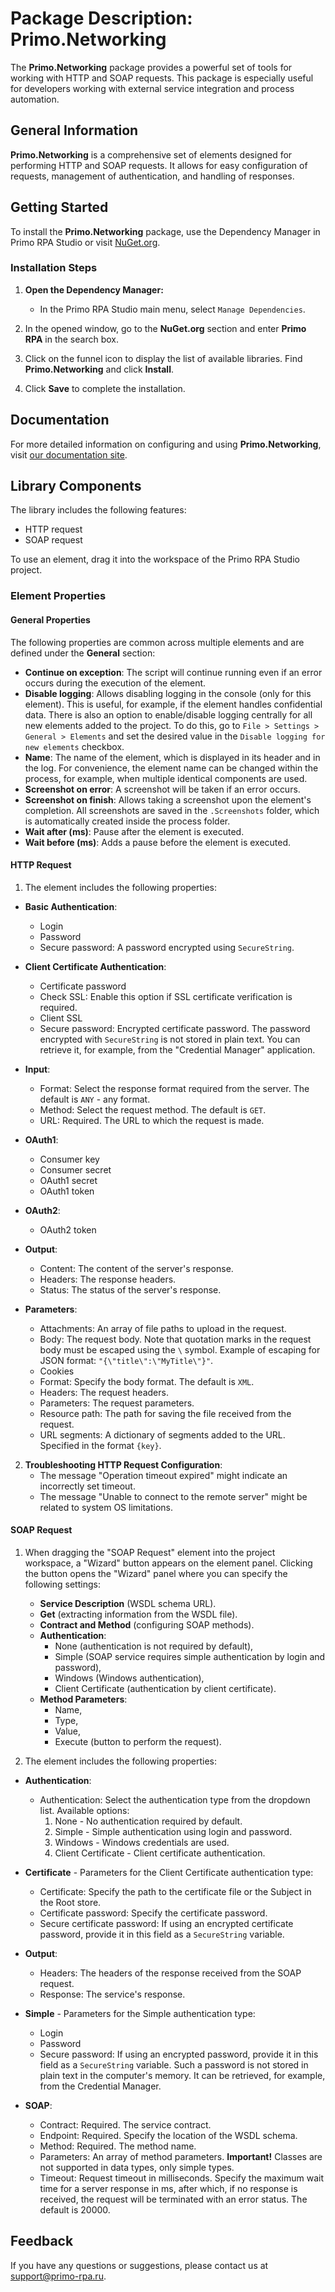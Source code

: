 # Package Description: Primo.Networking

The **Primo.Networking** package provides a powerful set of tools for working with HTTP and SOAP requests. This package is especially useful for developers working with external service integration and process automation.

## General Information

**Primo.Networking** is a comprehensive set of elements designed for performing HTTP and SOAP requests. It allows for easy configuration of requests, management of authentication, and handling of responses.

## Getting Started

To install the **Primo.Networking** package, use the Dependency Manager in Primo RPA Studio or visit [NuGet.org](https://www.nuget.org/).

### Installation Steps

1. **Open the Dependency Manager:**
   - In the Primo RPA Studio main menu, select `Manage Dependencies`.

2. In the opened window, go to the **NuGet.org** section and enter **Primo RPA** in the search box.

3. Click on the funnel icon to display the list of available libraries. Find **Primo.Networking** and click **Install**.

4. Click **Save** to complete the installation.

## Documentation

For more detailed information on configuring and using **Primo.Networking**, visit [our documentation site](https://docs.primo-rpa.com).

## Library Components

The library includes the following features:

- HTTP request
- SOAP request

To use an element, drag it into the workspace of the Primo RPA Studio project.

### Element Properties

#### General Properties
The following properties are common across multiple elements and are defined under the **General** section:

- **Continue on exception**: The script will continue running even if an error occurs during the execution of the element.
- **Disable logging**: Allows disabling logging in the console (only for this element). This is useful, for example, if the element handles confidential data. There is also an option to enable/disable logging centrally for all new elements added to the project. To do this, go to `File > Settings > General > Elements` and set the desired value in the `Disable logging for new elements` checkbox.
- **Name**: The name of the element, which is displayed in its header and in the log. For convenience, the element name can be changed within the process, for example, when multiple identical components are used.
- **Screenshot on error**: A screenshot will be taken if an error occurs.
- **Screenshot on finish**: Allows taking a screenshot upon the element's completion. All screenshots are saved in the `.Screenshots` folder, which is automatically created inside the process folder.
- **Wait after (ms)**: Pause after the element is executed.
- **Wait before (ms)**: Adds a pause before the element is executed.

#### HTTP Request

1. The element includes the following properties:

- **Basic Authentication**:
  - Login
  - Password
  - Secure password: A password encrypted using `SecureString`.

- **Client Certificate Authentication**:
  - Certificate password
  - Check SSL: Enable this option if SSL certificate verification is required.
  - Client SSL
  - Secure password: Encrypted certificate password. The password encrypted with `SecureString` is not stored in plain text. You can retrieve it, for example, from the "Credential Manager" application.

- **Input**:
  - Format: Select the response format required from the server. The default is `ANY` - any format.
  - Method: Select the request method. The default is `GET`.
  - URL: Required. The URL to which the request is made.

- **OAuth1**:
  - Consumer key
  - Consumer secret
  - OAuth1 secret
  - OAuth1 token

- **OAuth2**:
  - OAuth2 token

- **Output**:
  - Content: The content of the server's response.
  - Headers: The response headers.
  - Status: The status of the server's response.

- **Parameters**:
  - Attachments: An array of file paths to upload in the request.
  - Body: The request body. Note that quotation marks in the request body must be escaped using the `\` symbol. Example of escaping for JSON format: `"{\"title\":\"MyTitle\"}"`.
  - Cookies
  - Format: Specify the body format. The default is `XML`.
  - Headers: The request headers.
  - Parameters: The request parameters.
  - Resource path: The path for saving the file received from the request.
  - URL segments: A dictionary of segments added to the URL. Specified in the format `{key}`.

2. **Troubleshooting HTTP Request Configuration**:
   - The message "Operation timeout expired" might indicate an incorrectly set timeout.
   - The message "Unable to connect to the remote server" might be related to system OS limitations.

#### SOAP Request

1. When dragging the "SOAP Request" element into the project workspace, a "Wizard" button appears on the element panel. Clicking the button opens the "Wizard" panel where you can specify the following settings:
   - **Service Description** (WSDL schema URL).
   - **Get** (extracting information from the WSDL file).
   - **Contract and Method** (configuring SOAP methods).
   - **Authentication**:
     - None (authentication is not required by default),
     - Simple (SOAP service requires simple authentication by login and password),
     - Windows (Windows authentication),
     - Client Certificate (authentication by client certificate).
   - **Method Parameters**:
     - Name,
     - Type,
     - Value,
     - Execute (button to perform the request).

2. The element includes the following properties:

- **Authentication**:
  - Authentication: Select the authentication type from the dropdown list. Available options:
    1. None - No authentication required by default.
    2. Simple - Simple authentication using login and password.
    3. Windows - Windows credentials are used.
    4. Client Certificate - Client certificate authentication.

- **Certificate** - Parameters for the Client Certificate authentication type:
  - Certificate: Specify the path to the certificate file or the Subject in the Root store.
  - Certificate password: Specify the certificate password.
  - Secure certificate password: If using an encrypted certificate password, provide it in this field as a `SecureString` variable.

- **Output**:
  - Headers: The headers of the response received from the SOAP request.
  - Response: The service's response.

- **Simple** - Parameters for the Simple authentication type:
  - Login
  - Password
  - Secure password: If using an encrypted password, provide it in this field as a `SecureString` variable. Such a password is not stored in plain text in the computer's memory. It can be retrieved, for example, from the Credential Manager.

- **SOAP**:
  - Contract: Required. The service contract.
  - Endpoint: Required. Specify the location of the WSDL schema.
  - Method: Required. The method name.
  - Parameters: An array of method parameters. **Important!** Classes are not supported in data types, only simple types.
  - Timeout: Request timeout in milliseconds. Specify the maximum wait time for a server response in ms, after which, if no response is received, the request will be terminated with an error status. The default is 20000.

## Feedback

If you have any questions or suggestions, please contact us at [support@primo-rpa.ru](mailto:support@primo-rpa.ru).
